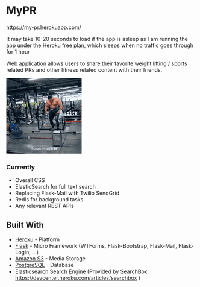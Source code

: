 # MyPR

https://my-pr.herokuapp.com/

It may take 10-20 seconds to load if the app is asleep as I am running the app under the Heroku free plan, which sleeps when no traffic goes through for 1 hour

Web application allows users to share their favorite weight lifting / sports related PRs and other fitness related content with their friends. 

![Image](assets/pr.gif)

### Currently

- Overall CSS
- ElasticSearch for full text search
- Replacing Flask-Mail with Twilio SendGrid
- Redis for background tasks
- Any relevant REST APIs

## Built With

* [Heroku](https://dashboard.heroku.com/apps) - Platform
* [Flask](https://het.as.utexas.edu/HET/Software/PyQt/qtsql.html) - Micro Framework (WTForms, Flask-Bootstrap, Flask-Mail, Flask-Login, ...)
* [Amazon S3](https://aws.amazon.com/s3/) - Media Storage
* [PostgreSQL](https://www.postgresql.org/) - Database
* [Elasticsearch](https://www.elastic.co/) Search Engine (Provided by SearchBox https://devcenter.heroku.com/articles/searchbox )
